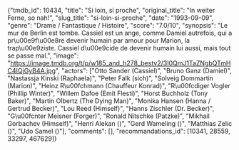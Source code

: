 {"tmdb_id": 10434, "title": "Si loin, si proche", "original_title": "In weiter Ferne, so nah!", "slug_title": "si-loin-si-proche", "date": "1993-09-09", "genre": "Drame / Fantastique / Histoire", "score": "7.0/10", "synopsis": "Le mur de Berlin est tombe. Cassiel est un ange, comme Damiel autrefois, qui a pr\u00e9f\u00e8re devenir humain par amour pour Marion, la trap\u00e9ziste. Cassiel d\u00e9cide de devenir humain lui aussi, mais tout se passe mal.", "image": "https://image.tmdb.org/t/p/w185_and_h278_bestv2/3I0QmJ1TaZNgbQTmHC4IQjGyB4A.jpg", "actors": ["Otto Sander (Cassiel)", "Bruno Ganz (Damiel)", "Nastassja Kinski (Raphaela)", "Peter Falk (sich)", "Solveig Dommartin (Marion)", "Heinz R\u00fchmann (Chauffeur Konrad)", "R\u00fcdiger Vogler (Phillip Winter)", "Willem Dafoe (Emit Flesti)", "Horst Buchholz (Tony Baker)", "Martin Olbertz (The Dying Man)", "Monika Hansen (Hanna / Gertrud Becker)", "Lou Reed (Himself)", "Hanns Zischler (Dr. Becker)", "G\u00fcnter Meisner (Forger)", "Ronald Nitschke (Patzke)", "Mikhail Gorbachev (Himself)", "Henri Alekan ()", "Gerd Wameling ()", "Matthias Zelic ()", "Udo Samel ()"], "comments": [], "recommandations_id": [10341, 28559, 33297, 467629]}